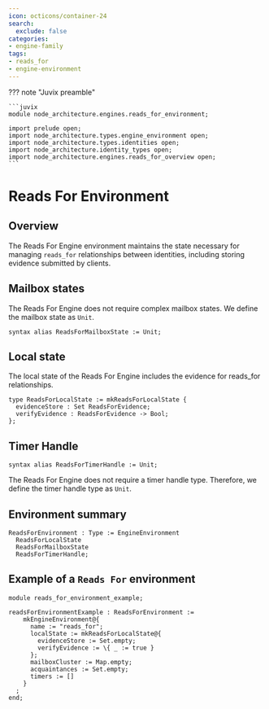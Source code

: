 ```yaml
---
icon: octicons/container-24
search:
  exclude: false
categories:
- engine-family
tags:
- reads_for
- engine-environment
---
```


??? note "Juvix preamble"

    ```juvix
    module node_architecture.engines.reads_for_environment;

    import prelude open;
    import node_architecture.types.engine_environment open;
    import node_architecture.types.identities open;
    import node_architecture.identity_types open;
    import node_architecture.engines.reads_for_overview open;
    ```

# Reads For Environment

## Overview

The Reads For Engine environment maintains the state necessary for managing `reads_for` relationships between identities, including storing evidence submitted by clients.

## Mailbox states

The Reads For Engine does not require complex mailbox states. We define the mailbox state as `Unit`.

```juvix
syntax alias ReadsForMailboxState := Unit;
```

## Local state

The local state of the Reads For Engine includes the evidence for reads_for relationships.

```juvix
type ReadsForLocalState := mkReadsForLocalState {
  evidenceStore : Set ReadsForEvidence;
  verifyEvidence : ReadsForEvidence -> Bool;
};
```

## Timer Handle

```juvix
syntax alias ReadsForTimerHandle := Unit;
```

The Reads For Engine does not require a timer handle type. Therefore, we define the timer handle type as `Unit`.

## Environment summary

```juvix
ReadsForEnvironment : Type := EngineEnvironment
  ReadsForLocalState
  ReadsForMailboxState
  ReadsForTimerHandle;
```

## Example of a `Reads For` environment

```juvix extract-module-statements
module reads_for_environment_example;

readsForEnvironmentExample : ReadsForEnvironment :=
    mkEngineEnvironment@{
      name := "reads_for";
      localState := mkReadsForLocalState@{
        evidenceStore := Set.empty;
        verifyEvidence := \{ _ := true }
      };
      mailboxCluster := Map.empty;
      acquaintances := Set.empty;
      timers := []
    }
  ;
end;
```
